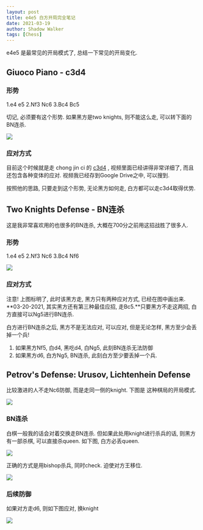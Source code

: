 ```yaml
---
layout: post
title: e4e5 白方开局完全笔记
date: 2021-03-19
author: Shadow Walker
tags: [Chess]
---
```


e4e5 是最常见的开局模式了, 总结一下常见的开局变化. 

## Giuoco Piano - c3d4

### 形势

1.e4 e5
2.Nf3 Nc6
3.Bc4 Bc5

切记, 必须要有这个形势. 如果黑方是two knights, 则不能这么走, 可以转下面的BN连杀. 

![](https://lh3.googleusercontent.com/pw/ACtC-3eBfRqhzx3CrEq91lPDQJXLfaKquT0r3Ot2NvM19LCpQ75UT2t6HVYnM022pqn2WOGmMOV5mIamdfqYP1lIUJPzBvFPUfXPCl5c7UoBWP-UL5qwNeFvbiBmRlPwgPzVrZddfXKLT2hAKqc0NjH_QN6n=w566-h558-no?authuser=0)


### 应对方式

目前这个时候就是走 chong jin ci 的 [c3d4](https://www.youtube.com/watch?v=XWw_QgN-Q2U&t=71s&ab_channel=ChongJinCi) , 视频里面已经讲得非常详细了, 而且还包含各种变体的应对.  视频我已经存到Google Drive之中, 可以搜到. 

按照他的思路, 只要走到这个形势, 无论黑方如何走, 白方都可以走c3d4取得优势. 



## Two Knights Defense - BN连杀

这是我非常喜欢用的也很多的BN连杀, 大概在700分之前用这招战胜了很多人. 

### 形势

1.e4 e5
2.Nf3 Nc6
3.Bc4 Nf6

![](https://lh3.googleusercontent.com/pw/ACtC-3ffaumzRwaDXNjAgnOfttOlLBsgIpcPhH5v1cGIAC-KU6gEVuQvDkaktBzTs3GczNqDFLZkJCS-EcIfoaRU3E5tvhT9C1sFcdjMNN3IiaGmAy1XKOJ-ZRN1fRk9qXQcypPjIcWdM2QCG-YDED-x2BHw=w617-h608-no?authuser=0)

### 应对方式

注意! 上图标明了, 此时该黑方走, 黑方只有两种应对方式, 已经在图中画出来. **03-20-2021, 其实黑方还有第三种最佳应招, 走Bc5.**只要黑方不走这两招, 白方直接可以Ng5进行BN连杀. 

白方进行BN连杀之后, 黑方不是无法应对, 可以应对, 但是无论怎样, 黑方至少会丢掉一个兵! 

1. 如果黑方Nf5,  白d4, 黑吃d4, 白Ng5, 此刻BN连杀无法防御
2. 如果黑方d6, 白方Ng5, BN连杀, 此刻白方至少要丢掉一个兵. 

##  Petrov's Defense: Urusov, Lichtenhein Defense

比较激进的人不走Nc6防御, 而是走同一侧的knight. 下图是 这种棋局的开局模式. 

![](https://lh3.googleusercontent.com/pw/ACtC-3eJqrN10HfMOoK1ijmlPXCM8HJh12NY_oX2XDGniShPSjJXsmiLaLmscq_W-8CHmmipieDSj1vOnprhSN3hCu9vcItABPBYwhY-Ci266a_PFVgrQVeQWed5fFj6V06cySB5KPNmTKtOVZZ7-lFk0b8w=w661-h662-no?authuser=0)

### BN连杀

白棋一般我的话会对着交换走BN连杀.  但如果此处用knight进行杀兵的话, 则黑方有一部杀棋, 可以直接杀queen. 如下图, 白方必丢queen. 

![](https://lh3.googleusercontent.com/pw/ACtC-3fgMRG9hnYJbsUd6-uB14tsCmT_HWYF_FW5DXSLnxS-zmAxmFITBGrsGGc5BJJ_HJP7ygJyEViYzZc6Pmhtkz1RqhecgzTto81PxBiF5iTupN4yf4Q1-m6FVIqiI9FmTvxupq_MYTyQxS3BWrmOMImx=w655-h654-no?authuser=0)

正确的方式是用bishop杀兵, 同时check. 迫使对方王移位. 

![](https://lh3.googleusercontent.com/pw/ACtC-3fgHu7xQM02LBdIvGQd_BR4YaAIhY74zRUDR-cLZ2D-qw_5c698nfMiFtOBKiVgpQTfW8k6UM00PO3Wx-PU5QhimqnSAuPmTWzXKE-qUKw-70sgsqCmmK729ooQIIBlWggqyQ2DBJbt1iDUh6Avv-2L=w657-h660-no?authuser=0)

### 后续防御

如果对方走d6, 则如下图应对, 换knight

![](https://lh3.googleusercontent.com/pw/ACtC-3dMRtAWPlxh327ABvLLNof-LJ94RpgJAXpFgEDwwImeRJ03cCbRMZzzJt8LOgmCinmZCpUJHHZ5buUnJ3kCSgSs-QyVZ7mRFJjQGUYi3Y82CpRxJDNyx34gIj2U896BEz29XTKdCgMA-UpMgWgD4yZ6=w652-h659-no?authuser=0)

